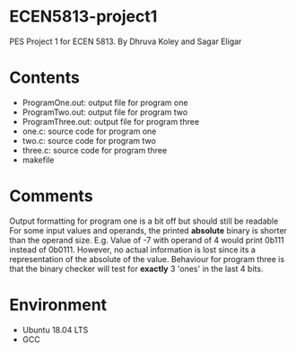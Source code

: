 # ECEN5813-project1
PES Project 1 for ECEN 5813. By Dhruva Koley and Sagar Eligar

# Contents
- ProgramOne.out: output file for program one
- ProgramTwo.out: output file for program two
- ProgramThree.out: output file for program three
- one.c: source code for program one
- two.c: source code for program two
- three.c: source code for program three
- makefile

# Comments
Output formatting for program one is a bit off but should still be readable
For some input values and operands, the printed **absolute** binary is shorter than the operand size. E.g. Value of -7 with operand of 4 would print 0b111 instead of 0b0111. However, no actual information is lost since its a representation of the absolute of the value.
Behaviour for program three is that the binary checker will test for **exactly** 3 'ones' in the last 4 bits.

# Environment
 - Ubuntu 18.04 LTS
 - GCC